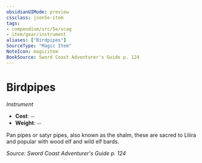 ```yaml
---
obsidianUIMode: preview
cssclass: json5e-item
tags:
- compendium/src/5e/scag
- item/gear/instrument
aliases: ["Birdpipes"]
SourceType: "Magic Item"
NoteIcon: magicitem
BookSource: Sword Coast Adventurer's Guide p. 124
---
```

# Birdpipes
*Instrument*  

- **Cost**: ⏤
- **Weight**: ⏤

Pan pipes or satyr pipes, also known as the shalm, these are sacred to Lliira and popular with wood elf and wild elf bards.

*Source: Sword Coast Adventurer's Guide p. 124*